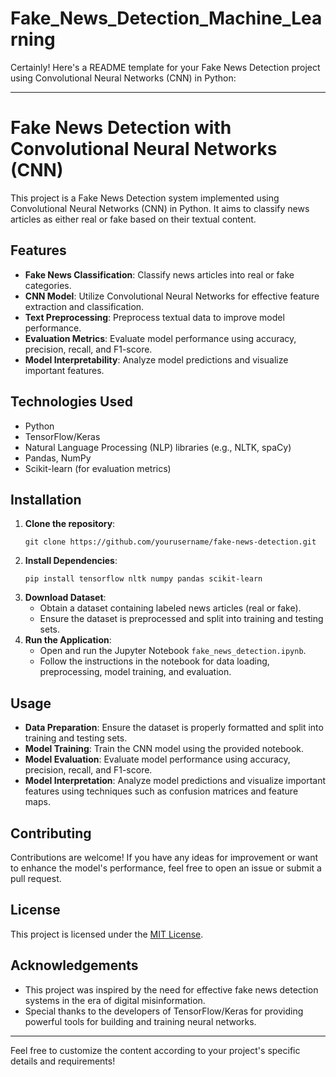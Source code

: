 # Fake_News_Detection_Machine_Learning

Certainly! Here's a README template for your Fake News Detection project using Convolutional Neural Networks (CNN) in Python:

---

# Fake News Detection with Convolutional Neural Networks (CNN)

This project is a Fake News Detection system implemented using Convolutional Neural Networks (CNN) in Python. It aims to classify news articles as either real or fake based on their textual content.

## Features

- **Fake News Classification**: Classify news articles into real or fake categories.
- **CNN Model**: Utilize Convolutional Neural Networks for effective feature extraction and classification.
- **Text Preprocessing**: Preprocess textual data to improve model performance.
- **Evaluation Metrics**: Evaluate model performance using accuracy, precision, recall, and F1-score.
- **Model Interpretability**: Analyze model predictions and visualize important features.

## Technologies Used

- Python
- TensorFlow/Keras
- Natural Language Processing (NLP) libraries (e.g., NLTK, spaCy)
- Pandas, NumPy
- Scikit-learn (for evaluation metrics)

## Installation

1. **Clone the repository**:
   ```
   git clone https://github.com/yourusername/fake-news-detection.git
   ```
2. **Install Dependencies**:
   ```
   pip install tensorflow nltk numpy pandas scikit-learn
   ```
3. **Download Dataset**:
   - Obtain a dataset containing labeled news articles (real or fake).
   - Ensure the dataset is preprocessed and split into training and testing sets.
4. **Run the Application**:
   - Open and run the Jupyter Notebook `fake_news_detection.ipynb`.
   - Follow the instructions in the notebook for data loading, preprocessing, model training, and evaluation.

## Usage

- **Data Preparation**: Ensure the dataset is properly formatted and split into training and testing sets.
- **Model Training**: Train the CNN model using the provided notebook.
- **Model Evaluation**: Evaluate model performance using accuracy, precision, recall, and F1-score.
- **Model Interpretation**: Analyze model predictions and visualize important features using techniques such as confusion matrices and feature maps.

## Contributing

Contributions are welcome! If you have any ideas for improvement or want to enhance the model's performance, feel free to open an issue or submit a pull request.

## License

This project is licensed under the [MIT License](LICENSE).

## Acknowledgements

- This project was inspired by the need for effective fake news detection systems in the era of digital misinformation.
- Special thanks to the developers of TensorFlow/Keras for providing powerful tools for building and training neural networks.

---

Feel free to customize the content according to your project's specific details and requirements!
